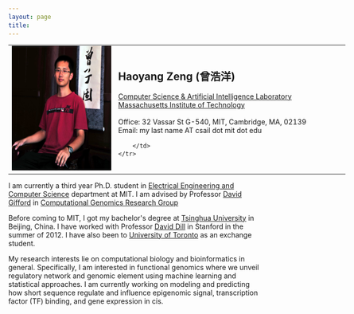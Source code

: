 ```yaml
---
layout: page
title: 
---
```


<table style="width: 900px" class="style1" align="center">
	<tr>
	<td width="200" align="left">
<img src="images/photo.jpg" width="240" height="250"></td>	<td width="450"> <h2>Haoyang Zeng (曾浩洋) </h2>
		<a href="http://www.csail.mit.edu/">Computer Science & Artificial Intelligence Laboratory </a><br />
		<a href="http://www.mit.edu/">Massachusetts Institute of Technology</a><br /><br/>
		Office: 32 Vassar St G-540, MIT, Cambridge, MA, 02139<br/>
		Email: my last name AT csail dot mit dot edu</p>

		</td>
	</tr>
</table>



I am currently a third year Ph.D. student in [Electrical Engineering and Computer Science]("https://www.eecs.mit.edu/") department at MIT. I am advised by Professor [David Gifford](http://www.psrg.lcs.mit.edu/~gifford/) in [Computational Genomics Research Group](http://cgs.csail.mit.edu/)

Before coming to MIT, I got my bachelor's degree at [Tsinghua University](http://www.tsinghua.edu.cn/publish/newthuen/index.html) in Beijing, China. I have worked with Professor [David Dill](https://profiles.stanford.edu/david-dill) in Stanford in the summer of 2012. I have also been to [University of Toronto](http://www.utoronto.ca/) as an exchange student.

My research interests lie on computational biology and bioinformatics in general. Specifically, I am interested in functional genomics where we unveil regulatory network and genomic element using machine learning and statistical approaches. I am currently working on modeling and predicting how short sequence regulate and influence epigenomic signal, transcription factor (TF) binding, and gene expression in cis.
